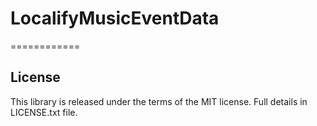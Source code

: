 # LocalifyMusicEventData
============

## License
This library is released under the terms of the MIT license. Full details in LICENSE.txt file.

